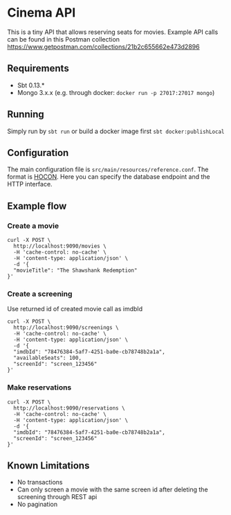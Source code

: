 # Cinema API
This is a tiny API that allows reserving seats for movies. Example API calls can be found in this Postman collection https://www.getpostman.com/collections/21b2c655662e473d2896

## Requirements
- Sbt 0.13.*
- Mongo 3.x.x (e.g. through docker: ```docker run -p 27017:27017 mongo```)

## Running
Simply run by ```sbt run``` or build a docker image first ```sbt docker:publishLocal```

## Configuration
The main configuration file is ```src/main/resources/reference.conf```. The format is [HOCON](https://github.com/typesafehub/config/blob/master/HOCON.md). Here you can specify the database endpoint and the HTTP interface.

## Example flow

### Create a movie
```
curl -X POST \
  http://localhost:9090/movies \
  -H 'cache-control: no-cache' \
  -H 'content-type: application/json' \
  -d '{
  "movieTitle": "The Shawshank Redemption"
}'
```

### Create a screening
Use returned id of created movie call as imdbId
```
curl -X POST \
  http://localhost:9090/screenings \
  -H 'cache-control: no-cache' \
  -H 'content-type: application/json' \
  -d '{
  "imdbId": "78476384-5af7-4251-ba0e-cb78748b2a1a",
  "availableSeats": 100,
  "screenId": "screen_123456"
}'
```

### Make reservations
```
curl -X POST \
  http://localhost:9090/reservations \
  -H 'cache-control: no-cache' \
  -H 'content-type: application/json' \
  -d '{
  "imdbId": "78476384-5af7-4251-ba0e-cb78748b2a1a",
  "screenId": "screen_123456"
}'
```


## Known Limitations
- No transactions
- Can only screen a movie with the same screen id after deleting the screening through REST api
- No pagination


